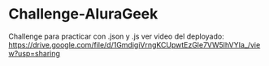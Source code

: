 # Challenge-AluraGeek
Challenge para practicar con .json y .js
ver video del deployado: https://drive.google.com/file/d/1GmdigiVrngKCUpwtEzGle7VW5lhVYIa_/view?usp=sharing
